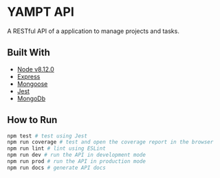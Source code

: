 # YAMPT API

A RESTful API of a application to manage projects and tasks.

## Built With
- [Node v8.12.0](https://nodejs.org/en/blog/release/v8.12.0/)
- [Express](http://expressjs.com)
- [Mongoose](https://mongoosejs.com/)
- [Jest](https://jestjs.io/)
- [MongoDb](https://www.mongodb.com/)

## How to **Run**

```bash
npm test # test using Jest
npm run coverage # test and open the coverage report in the browser
npm run lint # lint using ESLint
npm run dev # run the API in development mode
npm run prod # run the API in production mode
npm run docs # generate API docs
```
